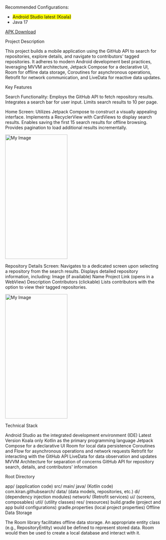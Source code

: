 Recommended Configurations:
- <span style="background-color: yellow;">Android Studio latest (Koala)</span>
- Java 17

[APK Download](https://github.com/kiran18995/Github_Search/releases)

Project Description

This project builds a mobile application using the GitHub API to search for repositories, explore details, and navigate to contributors' tagged repositories. It adheres to modern Android development best practices, leveraging MVVM architecture, Jetpack Compose for a declarative UI, Room for offline data storage, Coroutines for asynchronous operations, Retrofit for network communication, and LiveData for reactive data updates.

Key Features

Search Functionality:
Employs the GitHub API to fetch repository results.
Integrates a search bar for user input.
Limits search results to 10 per page.


Home Screen:
Utilizes Jetpack Compose to construct a visually appealing interface.
Implements a RecyclerView with CardViews to display search results.
Enables saving the first 15 search results for offline browsing.
Provides pagination to load additional results incrementally.

<img src="https://github.com/kiran18995/Github_Search/assets/48232762/297e25a0-ca3f-4d54-a817-f9b3b3863abe" alt="My Image" width="200" height="400">

Repository Details Screen:
Navigates to a dedicated screen upon selecting a repository from the search results.
Displays detailed repository information, including:
Image (if available)
Name
Project Link (opens in a WebView)
Description
Contributors (clickable)
Lists contributors with the option to view their tagged repositories.

<img src="https://github.com/kiran18995/Github_Search/assets/48232762/7509d72c-7c60-434f-b003-e82357867bd4" alt="My Image" width="200" height="400">

Technical Stack

Android Studio as the integrated development environment (IDE) Latest Version Koala only
Kotlin as the primary programming language
Jetpack Compose for a declarative UI
Room for local data persistence
Coroutines and Flow for asynchronous operations and network requests
Retrofit for interacting with the GitHub API
LiveData for data observation and updates
MVVM Architecture for separation of concerns
GitHub API for repository search, details, and contributors' information

Root Directory

app/ (application code)
src/
main/
java/ (Kotlin code)
com.kiran.githubsearch/
data/ (data models, repositories, etc.)
di/ (dependency injection modules)
network/ (Retrofit services)
ui/ (screens, composables)
util/ (utility classes)
res/ (resources)
build.gradle (project and app build configurations)
gradle.properties (local project properties)
Offline Data Storage

The Room library facilitates offline data storage.
An appropriate entity class (e.g., RepositoryEntity) would be defined to represent stored data.
Room would then be used to create a local database and interact with it.
